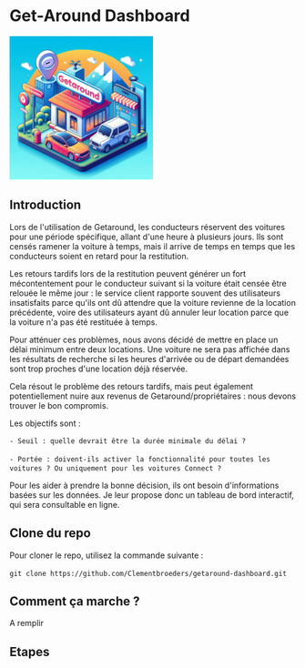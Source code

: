 # Get-Around Dashboard

<img src="img/image.jpg" alt="Image" width="50%" height="50%">

## Introduction

Lors de l'utilisation de Getaround, les conducteurs réservent des voitures pour une période spécifique, allant d'une heure à plusieurs jours. Ils sont censés ramener la voiture à temps, mais il arrive de temps en temps que les conducteurs soient en retard pour la restitution.

Les retours tardifs lors de la restitution peuvent générer un fort mécontentement pour le conducteur suivant si la voiture était censée être relouée le même jour : le service client rapporte souvent des utilisateurs insatisfaits parce qu'ils ont dû attendre que la voiture revienne de la location précédente, voire des utilisateurs ayant dû annuler leur location parce que la voiture n'a pas été restituée à temps.

Pour atténuer ces problèmes, nous avons décidé de mettre en place un délai minimum entre deux locations. Une voiture ne sera pas affichée dans les résultats de recherche si les heures d'arrivée ou de départ demandées sont trop proches d'une location déjà réservée.

Cela résout le problème des retours tardifs, mais peut également potentiellement nuire aux revenus de Getaround/propriétaires : nous devons trouver le bon compromis.

Les objectifs sont : 

    - Seuil : quelle devrait être la durée minimale du délai ?

    - Portée : doivent-ils activer la fonctionnalité pour toutes les voitures ? Ou uniquement pour les voitures Connect ?

Pour les aider à prendre la bonne décision, ils ont besoin d'informations basées sur les données. Je leur propose donc un tableau de bord interactif, qui sera consultable en ligne.


## Clone du repo

Pour cloner le repo, utilisez la commande suivante :

`git clone https://github.com/Clementbroeders/getaround-dashboard.git`


## Comment ça marche ?

A remplir


## Etapes


